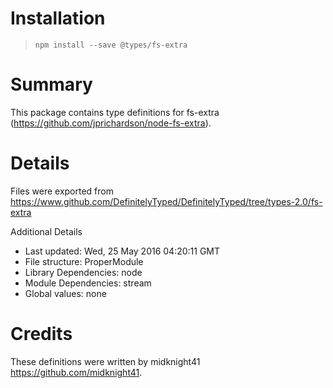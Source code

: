 # Installation
> `npm install --save @types/fs-extra`

# Summary
This package contains type definitions for fs-extra (https://github.com/jprichardson/node-fs-extra).

# Details
Files were exported from https://www.github.com/DefinitelyTyped/DefinitelyTyped/tree/types-2.0/fs-extra

Additional Details
 * Last updated: Wed, 25 May 2016 04:20:11 GMT
 * File structure: ProperModule
 * Library Dependencies: node
 * Module Dependencies: stream
 * Global values: none

# Credits
These definitions were written by midknight41 <https://github.com/midknight41>.
